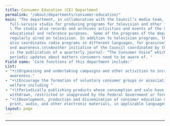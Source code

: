 ```yaml
---
title: Consumer Education (CE) Department
permalink: "/about/departments/consumer-education/"
main: "The department, in collaboration with the Council’s media team, operates a
  full-service studio for producing programs for television and other forms of dissemination.
  \ The studio also records and archives activities and events of the Council for
  educational and reference purposes.  Some of the programs of the department are
  regularly aired on television. In addition to television programs, the department
  also coordinates radio programs in different languages, for grassroots sensitization
  and awareness.\n\nAnother initiative of the Council coordinated by the department,
  is the publication of a quarterly journal- “The Consumer Voice” which also provides
  periodic updates about matters consumers need to be aware of. "
Field name: 'Core functions of this department include:'
List:
- "•\tOrganising and undertaking campaigns and other activities to increase consumer
  awareness."
- "•\tEncourage the formation of voluntary consumer groups or associations for consumer
  welfare including "
- "•\tPeriodically publishing products whose consumption and sale have been banned,
  withdrawn, restricted or unapproved by the Federal Government or foreign governments."
- "•\tDevelopment, production and dissemination of consumer education materials, including
  print, audio, and other electronic materials, in applicable languages. "
layout: page
---
```


****
